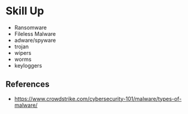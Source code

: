 # Skill Up
- Ransomware
- Fileless Malware
- adware/spyware
- trojan
- wipers
- worms
- keyloggers

## References
- https://www.crowdstrike.com/cybersecurity-101/malware/types-of-malware/